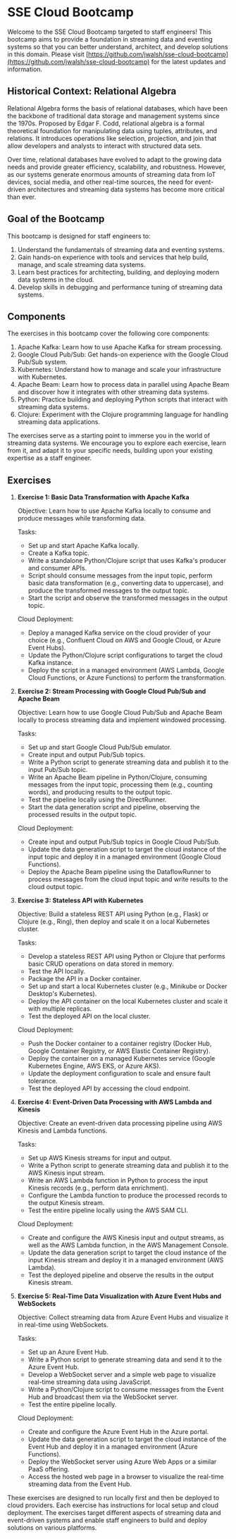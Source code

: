 # SSE Cloud Bootcamp

Welcome to the SSE Cloud Bootcamp targeted to staff engineers! This bootcamp aims to provide a foundation in streaming data and eventing systems so that you can better understand, architect, and develop solutions in this domain. Please visit [https://github.com/jwalsh/sse-cloud-bootcamp](https://github.com/jwalsh/sse-cloud-bootcamp) for the latest updates and information.

## Historical Context: Relational Algebra

Relational Algebra forms the basis of relational databases, which have been the backbone of traditional data storage and management systems since the 1970s. Proposed by Edgar F. Codd, relational algebra is a formal theoretical foundation for manipulating data using tuples, attributes, and relations. It introduces operations like selection, projection, and join that allow developers and analysts to interact with structured data sets.

Over time, relational databases have evolved to adapt to the growing data needs and provide greater efficiency, scalability, and robustness. However, as our systems generate enormous amounts of streaming data from IoT devices, social media, and other real-time sources, the need for event-driven architectures and streaming data systems has become more critical than ever.

## Goal of the Bootcamp

This bootcamp is designed for staff engineers to:

1. Understand the fundamentals of streaming data and eventing systems.
2. Gain hands-on experience with tools and services that help build, manage, and scale streaming data systems.
3. Learn best practices for architecting, building, and deploying modern data systems in the cloud.
4. Develop skills in debugging and performance tuning of streaming data systems.

## Components

The exercises in this bootcamp cover the following core components:

1. Apache Kafka: Learn how to use Apache Kafka for stream processing.
2. Google Cloud Pub/Sub: Get hands-on experience with the Google Cloud Pub/Sub system.
3. Kubernetes: Understand how to manage and scale your infrastructure with Kubernetes.
4. Apache Beam: Learn how to process data in parallel using Apache Beam and discover how it integrates with other streaming data systems.
5. Python: Practice building and deploying Python scripts that interact with streaming data systems.
6. Clojure: Experiment with the Clojure programming language for handling streaming data applications.

The exercises serve as a starting point to immerse you in the world of streaming data systems. We encourage you to explore each exercise, learn from it, and adapt it to your specific needs, building upon your existing expertise as a staff engineer.


## Exercises

1. **Exercise 1: Basic Data Transformation with Apache Kafka**

   Objective: Learn how to use Apache Kafka locally to consume and produce messages while transforming data.

   Tasks:

   - Set up and start Apache Kafka locally.
   - Create a Kafka topic.
   - Write a standalone Python/Clojure script that uses Kafka's producer and consumer APIs.
   - Script should consume messages from the input topic, perform basic data transformation (e.g., converting data to uppercase), and produce the transformed messages to the output topic.
   - Start the script and observe the transformed messages in the output topic.

   Cloud Deployment:

   - Deploy a managed Kafka service on the cloud provider of your choice (e.g., Confluent Cloud on AWS and Google Cloud, or Azure Event Hubs).
   - Update the Python/Clojure script configurations to target the cloud Kafka instance.
   - Deploy the script in a managed environment (AWS Lambda, Google Cloud Functions, or Azure Functions) to perform the transformation.

2. **Exercise 2: Stream Processing with Google Cloud Pub/Sub and Apache Beam**

   Objective: Learn how to use Google Cloud Pub/Sub and Apache Beam locally to process streaming data and implement windowed processing.

   Tasks:

   - Set up and start Google Cloud Pub/Sub emulator.
   - Create input and output Pub/Sub topics.
   - Write a Python script to generate streaming data and publish it to the input Pub/Sub topic.
   - Write an Apache Beam pipeline in Python/Clojure, consuming messages from the input topic, processing them (e.g., counting words), and producing results to the output topic.
   - Test the pipeline locally using the DirectRunner.
   - Start the data generation script and pipeline, observing the processed results in the output topic.

   Cloud Deployment:

   - Create input and output Pub/Sub topics in Google Cloud Pub/Sub.
   - Update the data generation script to target the cloud instance of the input topic and deploy it in a managed environment (Google Cloud Functions).
   - Deploy the Apache Beam pipeline using the DataflowRunner to process messages from the cloud input topic and write results to the cloud output topic.

3. **Exercise 3: Stateless API with Kubernetes**

   Objective: Build a stateless REST API using Python (e.g., Flask) or Clojure (e.g., Ring), then deploy and scale it on a local Kubernetes cluster.

   Tasks:

   - Develop a stateless REST API using Python or Clojure that performs basic CRUD operations on data stored in memory.
   - Test the API locally.
   - Package the API in a Docker container.
   - Set up and start a local Kubernetes cluster (e.g., Minikube or Docker Desktop's Kubernetes).
   - Deploy the API container on the local Kubernetes cluster and scale it with multiple replicas.
   - Test the deployed API on the local cluster.

   Cloud Deployment:

   - Push the Docker container to a container registry (Docker Hub, Google Container Registry, or AWS Elastic Container Registry).
   - Deploy the container on a managed Kubernetes service (Google Kubernetes Engine, AWS EKS, or Azure AKS).
   - Update the deployment configuration to scale and ensure fault tolerance.
   - Test the deployed API by accessing the cloud endpoint.

4. **Exercise 4: Event-Driven Data Processing with AWS Lambda and Kinesis**

   Objective: Create an event-driven data processing pipeline using AWS Kinesis and Lambda functions.

   Tasks:

   - Set up AWS Kinesis streams for input and output.
   - Write a Python script to generate streaming data and publish it to the AWS Kinesis input stream.
   - Write an AWS Lambda function in Python to process the input Kinesis records (e.g., perform data enrichment).
   - Configure the Lambda function to produce the processed records to the output Kinesis stream.
   - Test the entire pipeline locally using the AWS SAM CLI.

   Cloud Deployment:

   - Create and configure the AWS Kinesis input and output streams, as well as the AWS Lambda function, in the AWS Management Console.
   - Update the data generation script to target the cloud instance of the input Kinesis stream and deploy it in a managed environment (AWS Lambda).
   - Test the deployed pipeline and observe the results in the output Kinesis stream.

5. **Exercise 5: Real-Time Data Visualization with Azure Event Hubs and WebSockets**

   Objective: Collect streaming data from Azure Event Hubs and visualize it in real-time using WebSockets.

   Tasks:

   - Set up an Azure Event Hub.
   - Write a Python script to generate streaming data and send it to the Azure Event Hub.
   - Develop a WebSocket server and a simple web page to visualize real-time streaming data using JavaScript.
   - Write a Python/Clojure script to consume messages from the Event Hub and broadcast them via the WebSocket server.
   - Test the entire pipeline locally.

   Cloud Deployment:

   - Create and configure the Azure Event Hub in the Azure portal.
   - Update the data generation script to target the cloud instance of the Event Hub and deploy it in a managed environment (Azure Functions).
   - Deploy the WebSocket server using Azure Web Apps or a similar PaaS offering.
   - Access the hosted web page in a browser to visualize the real-time streaming data from the Event Hub.

These exercises are designed to run locally first and then be deployed to cloud providers. Each exercise has instructions for local setup and cloud deployment. The exercises target different aspects of streaming data and event-driven systems and enable staff engineers to build and deploy solutions on various platforms.
